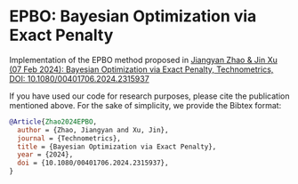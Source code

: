 # EPBO: Bayesian Optimization via Exact Penalty

Implementation of the EPBO method proposed in
[Jiangyan Zhao & Jin Xu (07 Feb 2024): Bayesian Optimization via Exact Penalty, Technometrics, DOI: 10.1080/00401706.2024.2315937](https://www.tandfonline.com/doi/full/10.1080/00401706.2024.2315937)

If you have used our code for research purposes, please cite the publication mentioned above. For the sake of simplicity, we provide the Bibtex format:

```bibtex
@Article{Zhao2024EPBO, 
  author = {Zhao, Jiangyan and Xu, Jin}, 
  journal = {Technometrics}, 
  title = {Bayesian Optimization via Exact Penalty}, 
  year = {2024}, 
  doi = {10.1080/00401706.2024.2315937}, 
}
```